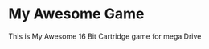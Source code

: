 # My Awesome Game

This is My Awesome 16 Bit Cartridge game for mega Drive

<!-- 
    export GENDEV=/opt/gendev
    make -f  $GENDEV/sgdk/mkfiles/Makefile.rom release &&  blastem "$PWD/out/rom.bin" &
    make -f $GENDEV/sgdk/mkfiles/Makefile.rom clean 
 -->
